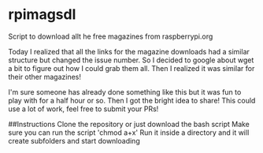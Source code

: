 # rpimagsdl
Script to download allt he free magazines from raspberrypi.org

Today I realized that all the links for the magazine downloads had a similar structure but changed the issue number. 
So I decided to google about wget a bit to figure out how I could grab them all. 
Then I realized it was similar for their other magazines!


I'm sure someone has already done something like this but it was fun to play with for a half hour or so.
Then I got the bright idea to share!
This could use a lot of work, feel free to submit your PRs!

##Instructions
Clone the repository or just download the bash script
Make sure you can run the script 'chmod a+x'
Run it inside a directory and it will create subfolders and start downloading
